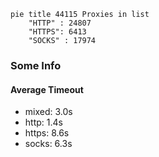 
```mermaid
pie title 44115 Proxies in list
    "HTTP" : 24807
    "HTTPS": 6413
    "SOCKS" : 17974
```

### Some Info
#### Average Timeout

- mixed: 3.0s
- http: 1.4s
- https: 8.6s
- socks: 6.3s